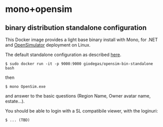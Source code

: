 # mono+opensim
## binary distribution standalone configuration

This Docker image provides a light base binary install with Mono, for .NET and [OpenSimulator](http://opensimulator.org)
deployment on Linux.

The default standalone configuration as described [here](http://opensimulator.org/wiki/Configuration).

    $ sudo docker run -it -p 9000:9000 giodegas/opensim-bin-standalone bash

then

    $ mono OpenSim.exe
    
and answer to the basic questions (Region Name, Owner avatar name, estate...).

You should be able to login with a SL compatibile viewer, with the loginuri:

    $ ... (TBD)
    
